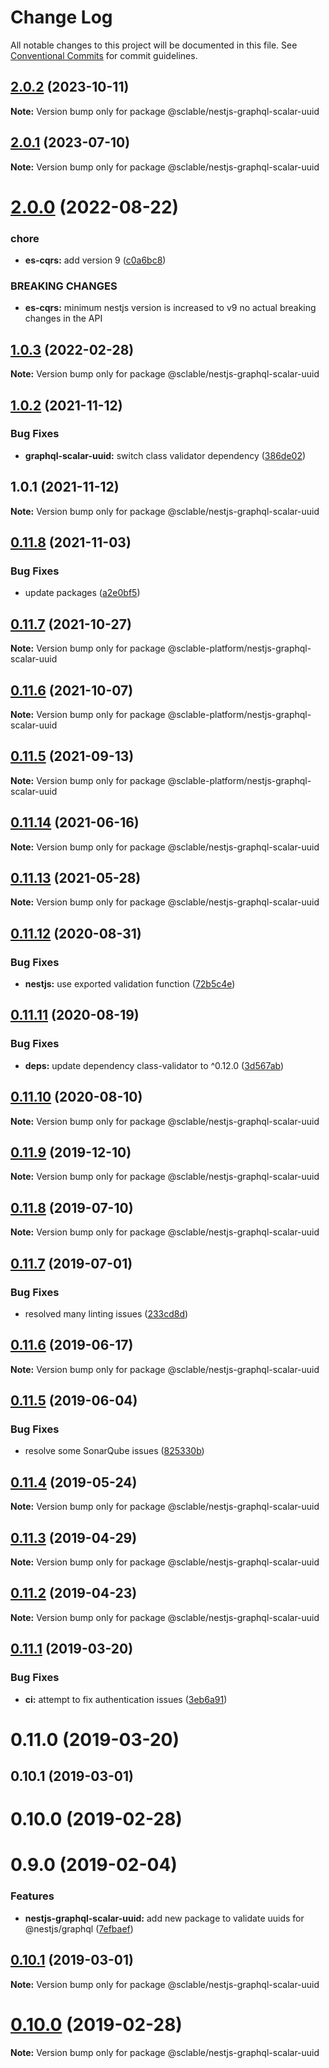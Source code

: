 # Change Log

All notable changes to this project will be documented in this file.
See [Conventional Commits](https://conventionalcommits.org) for commit guidelines.

## [2.0.2](https://github.com/sclable/nestjs-libs/compare/@sclable/nestjs-graphql-scalar-uuid@2.0.1...@sclable/nestjs-graphql-scalar-uuid@2.0.2) (2023-10-11)

**Note:** Version bump only for package @sclable/nestjs-graphql-scalar-uuid





## [2.0.1](https://github.com/sclable/nestjs-libs/compare/@sclable/nestjs-graphql-scalar-uuid@2.0.0...@sclable/nestjs-graphql-scalar-uuid@2.0.1) (2023-07-10)

**Note:** Version bump only for package @sclable/nestjs-graphql-scalar-uuid





# [2.0.0](https://github.com/sclable/nestjs-libs/compare/@sclable/nestjs-graphql-scalar-uuid@1.0.3...@sclable/nestjs-graphql-scalar-uuid@2.0.0) (2022-08-22)


### chore

* **es-cqrs:** add version 9 ([c0a6bc8](https://github.com/sclable/nestjs-libs/commit/c0a6bc871d40e5b6f94ef1f4c486a3c88c43fdbf))


### BREAKING CHANGES

* **es-cqrs:** minimum nestjs version is increased to v9
no actual breaking changes in the API





## [1.0.3](https://github.com/sclable/nestjs-libs/compare/@sclable/nestjs-graphql-scalar-uuid@1.0.2...@sclable/nestjs-graphql-scalar-uuid@1.0.3) (2022-02-28)

**Note:** Version bump only for package @sclable/nestjs-graphql-scalar-uuid





## [1.0.2](https://github.com/sclable/nestjs-libs/compare/@sclable/nestjs-graphql-scalar-uuid@1.0.1...@sclable/nestjs-graphql-scalar-uuid@1.0.2) (2021-11-12)


### Bug Fixes

* **graphql-scalar-uuid:** switch class validator dependency ([386de02](https://github.com/sclable/nestjs-libs/commit/386de026d8caa8c40321390977d8a2acd8b0db08))





## 1.0.1 (2021-11-12)

**Note:** Version bump only for package @sclable/nestjs-graphql-scalar-uuid





## [0.11.8](https://git.sclable.com/sclable-platform/ts-monorepo/compare/@sclable-platform/nestjs-graphql-scalar-uuid@0.11.7...@sclable-platform/nestjs-graphql-scalar-uuid@0.11.8) (2021-11-03)


### Bug Fixes

* update packages ([a2e0bf5](https://git.sclable.com/sclable-platform/ts-monorepo/commits/a2e0bf507aa58f66d3993aec919ad47bdd83a44b))





## [0.11.7](https://git.sclable.com/sclable-platform/ts-monorepo/compare/@sclable-platform/nestjs-graphql-scalar-uuid@0.11.6...@sclable-platform/nestjs-graphql-scalar-uuid@0.11.7) (2021-10-27)

**Note:** Version bump only for package @sclable-platform/nestjs-graphql-scalar-uuid





## [0.11.6](https://git.sclable.com/sclable-platform/ts-monorepo/compare/@sclable-platform/nestjs-graphql-scalar-uuid@0.11.5...@sclable-platform/nestjs-graphql-scalar-uuid@0.11.6) (2021-10-07)

**Note:** Version bump only for package @sclable-platform/nestjs-graphql-scalar-uuid





## [0.11.5](https://git.sclable.com/sclable-platform/ts-monorepo/compare/@sclable-platform/nestjs-graphql-scalar-uuid@0.13.2...@sclable-platform/nestjs-graphql-scalar-uuid@0.11.5) (2021-09-13)

**Note:** Version bump only for package @sclable-platform/nestjs-graphql-scalar-uuid





## [0.11.14](https://git.sclable.com/sclable-platform/ts-monorepo/compare/@sclable/nestjs-graphql-scalar-uuid@0.11.13...@sclable/nestjs-graphql-scalar-uuid@0.11.14) (2021-06-16)

**Note:** Version bump only for package @sclable/nestjs-graphql-scalar-uuid





## [0.11.13](https://git.sclable.com/sclable-platform/ts-monorepo/compare/@sclable/nestjs-graphql-scalar-uuid@0.11.12...@sclable/nestjs-graphql-scalar-uuid@0.11.13) (2021-05-28)

**Note:** Version bump only for package @sclable/nestjs-graphql-scalar-uuid





## [0.11.12](https://git.sclable.com/sclable-platform/ts-monorepo/compare/@sclable/nestjs-graphql-scalar-uuid@0.11.11...@sclable/nestjs-graphql-scalar-uuid@0.11.12) (2020-08-31)


### Bug Fixes

* **nestjs:** use exported validation function ([72b5c4e](https://git.sclable.com/sclable-platform/ts-monorepo/commits/72b5c4eed4997bce69ea4e1537eaa4ca131dd954))





## [0.11.11](https://git.sclable.com/sclable-platform/ts-monorepo/compare/@sclable/nestjs-graphql-scalar-uuid@0.11.10...@sclable/nestjs-graphql-scalar-uuid@0.11.11) (2020-08-19)


### Bug Fixes

* **deps:** update dependency class-validator to ^0.12.0 ([3d567ab](https://git.sclable.com/sclable-platform/ts-monorepo/commits/3d567ab2c2c297b0f68bdc98e98960a324bd46a9))





## [0.11.10](https://git.sclable.com/sclable-platform/ts-monorepo/compare/@sclable/nestjs-graphql-scalar-uuid@0.11.9...@sclable/nestjs-graphql-scalar-uuid@0.11.10) (2020-08-10)

**Note:** Version bump only for package @sclable/nestjs-graphql-scalar-uuid





## [0.11.9](https://git.sclable.com/sclable-platform/ts-monorepo/compare/@sclable/nestjs-graphql-scalar-uuid@0.11.8...@sclable/nestjs-graphql-scalar-uuid@0.11.9) (2019-12-10)

**Note:** Version bump only for package @sclable/nestjs-graphql-scalar-uuid





## [0.11.8](https://git.sclable.com/sclable-platform/ts-monorepo/compare/@sclable/nestjs-graphql-scalar-uuid@0.11.7...@sclable/nestjs-graphql-scalar-uuid@0.11.8) (2019-07-10)

**Note:** Version bump only for package @sclable/nestjs-graphql-scalar-uuid





## [0.11.7](https://git.sclable.com/sclable-platform/ts-monorepo/compare/@sclable/nestjs-graphql-scalar-uuid@0.11.6...@sclable/nestjs-graphql-scalar-uuid@0.11.7) (2019-07-01)


### Bug Fixes

* resolved many linting issues ([233cd8d](https://git.sclable.com/sclable-platform/ts-monorepo/commits/233cd8d))





## [0.11.6](https://git.sclable.com/sclable-platform/ts-monorepo/compare/@sclable/nestjs-graphql-scalar-uuid@0.11.5...@sclable/nestjs-graphql-scalar-uuid@0.11.6) (2019-06-17)

**Note:** Version bump only for package @sclable/nestjs-graphql-scalar-uuid





## [0.11.5](https://git.sclable.com/sclable-platform/ts-monorepo/compare/@sclable/nestjs-graphql-scalar-uuid@0.11.4...@sclable/nestjs-graphql-scalar-uuid@0.11.5) (2019-06-04)


### Bug Fixes

* resolve some SonarQube issues ([825330b](https://git.sclable.com/sclable-platform/ts-monorepo/commits/825330b))





## [0.11.4](https://git.sclable.com/sclable-platform/ts-monorepo/compare/@sclable/nestjs-graphql-scalar-uuid@0.11.3...@sclable/nestjs-graphql-scalar-uuid@0.11.4) (2019-05-24)

**Note:** Version bump only for package @sclable/nestjs-graphql-scalar-uuid





## [0.11.3](https://git.sclable.com/sclable-platform/ts-monorepo/compare/@sclable/nestjs-graphql-scalar-uuid@0.11.2...@sclable/nestjs-graphql-scalar-uuid@0.11.3) (2019-04-29)

**Note:** Version bump only for package @sclable/nestjs-graphql-scalar-uuid





## [0.11.2](https://git.sclable.com/sclable-platform/ts-monorepo/compare/@sclable/nestjs-graphql-scalar-uuid@0.11.1...@sclable/nestjs-graphql-scalar-uuid@0.11.2) (2019-04-23)

**Note:** Version bump only for package @sclable/nestjs-graphql-scalar-uuid





## [0.11.1](https://git.sclable.com/sclable-platform/ts-monorepo/compare/@sclable/nestjs-graphql-scalar-uuid@0.11.0...@sclable/nestjs-graphql-scalar-uuid@0.11.1) (2019-03-20)


### Bug Fixes

* **ci:** attempt to fix authentication issues ([3eb6a91](https://git.sclable.com/sclable-platform/ts-monorepo/commits/3eb6a91))





# 0.11.0 (2019-03-20)



## 0.10.1 (2019-03-01)



# 0.10.0 (2019-02-28)



# 0.9.0 (2019-02-04)


### Features

* **nestjs-graphql-scalar-uuid:** add new package to validate uuids for @nestjs/graphql ([7efbaef](https://git.sclable.com/sclable-platform/ts-monorepo/commits/7efbaef))





## [0.10.1](https://git.sclable.com/sclable-platform/ts-monorepo/compare/v0.10.0...v0.10.1) (2019-03-01)

**Note:** Version bump only for package @sclable/nestjs-graphql-scalar-uuid





# [0.10.0](https://git.sclable.com/sclable-platform/ts-monorepo/compare/v0.9.1...v0.10.0) (2019-02-28)

**Note:** Version bump only for package @sclable/nestjs-graphql-scalar-uuid
